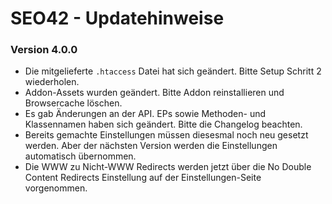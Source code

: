 SEO42 - Updatehinweise
======================

### Version 4.0.0

* Die mitgelieferte `.htaccess` Datei hat sich geändert. Bitte Setup Schritt 2 wiederholen.
* Addon-Assets wurden geändert. Bitte Addon reinstallieren und Browsercache löschen.
* Es gab Änderungen an der API. EPs sowie Methoden- und Klassennamen haben sich geändert. Bitte die Changelog beachten.
* Bereits gemachte Einstellungen müssen diesesmal noch neu gesetzt werden. Aber der nächsten Version werden die Einstellungen automatisch übernommen.
* Die WWW zu Nicht-WWW Redirects werden jetzt über die No Double Content Redirects Einstellung auf der Einstellungen-Seite vorgenommen.


